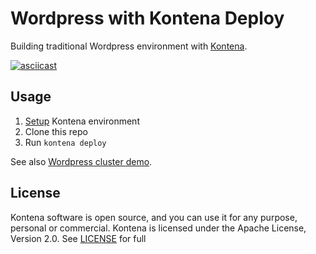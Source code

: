 # Wordpress with Kontena Deploy

Building traditional Wordpress environment with [Kontena](http://www.kontena.io).

[![asciicast](https://asciinema.org/a/20600.png)](https://asciinema.org/a/20600)

## Usage
1. [Setup](https://github.com/kontena/kontena/tree/master/docs) Kontena environment
2. Clone this repo
3. Run `kontena deploy`

See also [Wordpress cluster demo](https://github.com/kontena/wordpress-cluster).

## License
Kontena software is open source, and you can use it for any purpose, personal or commercial. Kontena is licensed under the Apache License, Version 2.0. See [LICENSE](LICENSE) for full
